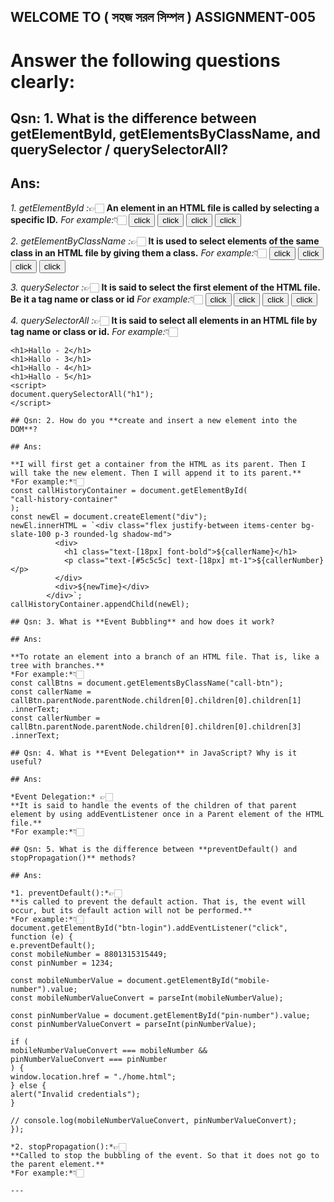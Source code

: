 ## WELCOME TO ( সহজ সরল সিম্পল ) ASSIGNMENT-005

# Answer the following questions clearly:

## Qsn: 1. What is the difference between **getElementById, getElementsByClassName, and querySelector / querySelectorAll**?

## Ans:

*1. getElementById :*👉🏻
**An element in an HTML file is called by selecting a specific ID.**
*For example:*👇🏻
<button id="btn1">click</button>
<button id="btn2">click</button>
<button id="btn3">click</button>
<button id="btn4">click</button>

   <script>
   document.getElementById("btn1");
   </script>

*2. getElementByClassName :*👉🏻
**It is used to select elements of the same class in an HTML file by giving them a class.**
*For example:*👇🏻
<button class="btn">click</button>
<button class="btn">click</button>
<button class="btn">click</button>
<button class="btn">click</button>

<script>
document.getElementsByClassName("btn");
</script>

*3. querySelector :*👉🏻
**It is said to select the first element of the HTML file. Be it a tag name or class or id**
*For example:*👇🏻
<button class="btn">click</button>
<button class="btn">click</button>
<button class="btn">click</button>
<button class="btn">click</button>

<script>
document.querySelector(".btn");
</script>

*4. querySelectorAll :*👉🏻
**It is said to select all elements in an HTML file by tag name or class or id.**
*For example:*👇🏻

```<h1>Hallo - 1</h1>
<h1>Hallo - 2</h1>
<h1>Hallo - 3</h1>
<h1>Hallo - 4</h1>
<h1>Hallo - 5</h1>
<script>
document.querySelectorAll("h1");
</script>

## Qsn: 2. How do you **create and insert a new element into the DOM**?

## Ans:

**I will first get a container from the HTML as its parent. Then I will take the new element. Then I will append it to its parent.**
*For example:*👇🏻
const callHistoryContainer = document.getElementById(
"call-history-container"
);
const newEl = document.createElement("div");
newEl.innerHTML = `<div class="flex justify-between items-center bg-slate-100 p-3 rounded-lg shadow-md">
          <div>
            <h1 class="text-[18px] font-bold">${callerName}</h1>
            <p class="text-[#5c5c5c] text-[18px] mt-1">${callerNumber}</p>
          </div>
          <div>${newTime}</div>
        </div>`;
callHistoryContainer.appendChild(newEl);

## Qsn: 3. What is **Event Bubbling** and how does it work?

## Ans:

**To rotate an element into a branch of an HTML file. That is, like a tree with branches.**
*For example:*👇🏻
const callBtns = document.getElementsByClassName("call-btn");
const callerName =
callBtn.parentNode.parentNode.children[0].children[0].children[1]
.innerText;
const callerNumber =
callBtn.parentNode.parentNode.children[0].children[0].children[3]
.innerText;

## Qsn: 4. What is **Event Delegation** in JavaScript? Why is it useful?

## Ans:

*Event Delegation:* 👉🏻
**It is said to handle the events of the children of that parent element by using addEventListener once in a Parent element of the HTML file.**
*For example:*👇🏻

## Qsn: 5. What is the difference between **preventDefault() and stopPropagation()** methods?

## Ans:

*1. preventDefault():*👉🏻
**is called to prevent the default action. That is, the event will occur, but its default action will not be performed.**
*For example:*👇🏻
document.getElementById("btn-login").addEventListener("click", function (e) {
e.preventDefault();
const mobileNumber = 8801315315449;
const pinNumber = 1234;

const mobileNumberValue = document.getElementById("mobile-number").value;
const mobileNumberValueConvert = parseInt(mobileNumberValue);

const pinNumberValue = document.getElementById("pin-number").value;
const pinNumberValueConvert = parseInt(pinNumberValue);

if (
mobileNumberValueConvert === mobileNumber &&
pinNumberValueConvert === pinNumber
) {
window.location.href = "./home.html";
} else {
alert("Invalid credentials");
}

// console.log(mobileNumberValueConvert, pinNumberValueConvert);
});

*2. stopPropagation():*👉🏻
**Called to stop the bubbling of the event. So that it does not go to the parent element.**
*For example:*👇🏻

---
